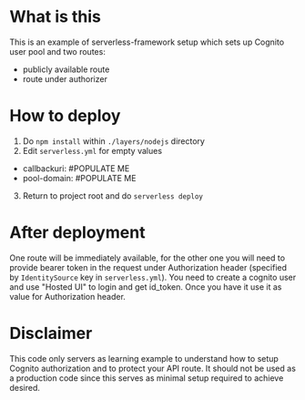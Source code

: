 # What is this
This is an example of serverless-framework setup which sets up Cognito user pool and two routes:
* publicly available route
* route under authorizer

# How to deploy
1. Do `npm install` within `./layers/nodejs` directory
2. Edit `serverless.yml` for empty values
* callbackuri: #POPULATE ME
* pool-domain: #POPULATE ME
3. Return to project root and do `serverless deploy`

# After deployment
One route will be immediately available, for the other one you will need to provide bearer token in the request under Authorization header (specified by `IdentitySource` key in `serverless.yml`).
You need to create a cognito user and use "Hosted UI" to login and get id_token. Once you have it use it as value for Authorization header.

# Disclaimer
This code only servers as learning example to understand how to setup Cognito authorization and to protect your API route. It should not be used as a production code since this serves as minimal setup required to achieve desired.